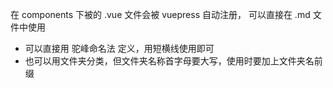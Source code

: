 在 components 下被的 .vue 文件会被 vuepress 自动注册，
可以直接在 .md 文件中使用

- 可以直接用 驼峰命名法 定义，用短横线使用即可
- 也可以用文件夹分类，但文件夹名称首字母要大写，使用时要加上文件夹名前缀
